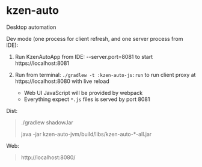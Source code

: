 # kzen-auto
Desktop automation

Dev mode (one process for client refresh, and one server process from IDE):

1) Run KzenAutoApp from IDE: --server.port=8081
    to start https://localhost:8081
    
2) Run from terminal: `./gradlew -t :kzen-auto-js:run`
    to run client proxy at https://localhost:8080 with live reload
    - Web UI JavaScript will be provided by webpack          
    - Everything expect `*.js` files is served by port 8081

Dist:
> ./gradlew shadowJar
>
> java -jar kzen-auto-jvm/build/libs/kzen-auto-*-all.jar

Web:
> http://localhost:8080/

